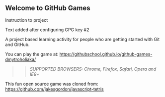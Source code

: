 ## Welcome to GitHub Games

Instruction to project

Text added after configuring GPG key #2

A project based learning activity for people who are getting started with Git and GitHub.

You can play the game at: https://githubschool.github.io/github-games-dmytroholiaka/

>> _*SUPPORTED BROWSERS*: Chrome, Firefox, Safari, Opera and IE9+_

This fun open source game was cloned from: https://github.com/jakesgordon/javascript-tetris
